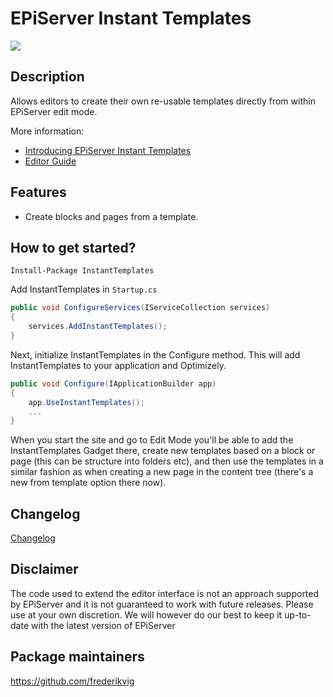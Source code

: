 # EPiServer Instant Templates

![](http://tc.geta.no/app/rest/builds/buildType:(id:GetaPackages_GetaInstantTemplates_00ci),branch:master/statusIcon)

## Description

Allows editors to create their own re-usable templates directly from within EPiServer edit mode.

More information:

- [Introducing EPiServer Instant Templates](https://getadigital.com/no/blogg/episerver-instant-templates/)
- [Editor Guide](/docs/editor-guide.md)

## Features

- Create blocks and pages from a template.

## How to get started?

```
Install-Package InstantTemplates
```

Add InstantTemplates in `Startup.cs`

```csharp
public void ConfigureServices(IServiceCollection services)
{
    services.AddInstantTemplates();
}
``` 

Next, initialize InstantTemplates in the Configure method. This will add InstantTemplates to your application and Optimizely.
```csharp
public void Configure(IApplicationBuilder app)
{
    app.UseInstantTemplates();
    ...
}
```

When you start the site and go to Edit Mode you'll be able to add the InstantTemplates Gadget there, create new templates based on a block or page (this can be structure into folders etc), and then use the templates in a similar fashion as when creating a new page in the content tree (there's a new from template option there now).

## Changelog

[Changelog](CHANGELOG.md)

## Disclaimer

The code used to extend the editor interface is not an approach supported by EPiServer and it is not guaranteed to work with future releases. Please use at your own discretion. We will however do our best to keep it up-to-date with the latest version of EPiServer

## Package maintainers

https://github.com/frederikvig
